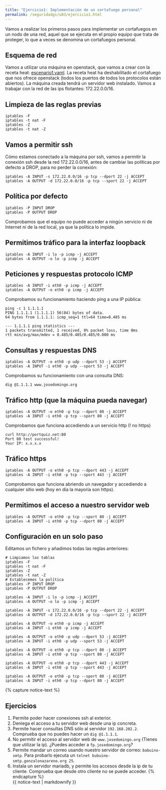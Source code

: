 ```yaml
---
title: "Ejercicio1: Implementación de un cortafuego personal"
permalink: /seguridadgs/u03/ejercicio1.html
---
```


Vamos a realizar los primeros pasos para implementar un cortafuegos en un nodo de una red, aquel que se ejecuta en el propio equipo que trata de proteger, lo que a veces se denomina un cortafuegos personal.

## Esquema de red

Vamos a utilizar una máquina en openstack, que vamos a crear con la receta heat: [escenario1.yaml](escenario1.yaml). La receta heat ha deshabilitado el cortafuego que nos ofrece openstack (todos los puertos de todos los protocolos están abiertos). La máquina creada tendrá un servidor web instalado. Vamos a trabajar con la red de las ips flotantes: 172.22.0.0/16.

## Limpieza de las reglas previas

    iptables -F
    iptables -t nat -F
    iptables -Z
    iptables -t nat -Z

## Vamos a permitir ssh

Cómo estamos conectado a la máquina por ssh, vamos a permitir la conexión ssh desde la red 172.22.0.0/16, antes de cambiar las políticas por defecto a DROP, para no perder la conexión:

    iptables -A INPUT -s 172.22.0.0/16 -p tcp --dport 22 -j ACCEPT
    iptables -A OUTPUT -d 172.22.0.0/16 -p tcp --sport 22 -j ACCEPT

## Política por defecto

    iptables -P INPUT DROP
    iptables -P OUTPUT DROP

Comprobamos que el equipo no puede acceder a ningún servicio ni de Internet ni de la red local, ya que la política lo impide.

## Permitimos tráfico para la interfaz loopback

    iptables -A INPUT -i lo -p icmp -j ACCEPT
    iptables -A OUTPUT -o lo -p icmp -j ACCEPT

## Peticiones y respuestas protocolo ICMP

    iptables -A INPUT -i eth0 -p icmp -j ACCEPT
    iptables -A OUTPUT -o eth0 -p icmp -j ACCEPT
    

Comprobamos su funcionamiento haciendo ping a una IP pública:

    ping -c 1 1.1.1.1
    PING 1.1.1.1 (1.1.1.1) 56(84) bytes of data.
    64 bytes from 1.1.1.1: icmp_seq=1 ttl=64 time=0.485 ms

    --- 1.1.1.1 ping statistics ---
    1 packets transmitted, 1 received, 0% packet loss, time 0ms
    rtt min/avg/max/mdev = 0.485/0.485/0.485/0.000 ms

## Consultas y respuestas DNS

    iptables -A OUTPUT -o eth0 -p udp --dport 53 -j ACCEPT
    iptables -A INPUT -i eth0 -p udp --sport 53 -j ACCEPT

Comprobamos su funcionamiento con una consulta DNS:

    dig @1.1.1.1 www.josedomingo.org

## Tráfico http (que la máquina pueda navegar)

    iptables -A OUTPUT -o eth0 -p tcp --dport 80 -j ACCEPT
    iptables -A INPUT -i eth0 -p tcp --sport 80 -j ACCEPT

Comprobamos que funciona accediendo a un servicio http (! no https)

    curl http://portquiz.net:80
    Port 80 test successful!
    Your IP: x.x.x.x

## Tráfico https

    iptables -A OUTPUT -o eth0 -p tcp --dport 443 -j ACCEPT
    iptables -A INPUT -i eth0 -p tcp --sport 443 -j ACCEPT

Comprobamos que funciona abriendo un navegador y accediendo a cualquier sitio web (hoy en día la mayoría son https). 

## Permitimos el acceso a nuestro servidor web

    iptables -A OUTPUT -o eth0 -p tcp --sport 80 -j ACCEPT
    iptables -A INPUT -i eth0 -p tcp --dport 80 -j ACCEPT



## Configuración en un solo paso

Editamos un fichero y añadimos todas las reglas anteriores:

    # Limpiamos las tablas
    iptables -F
    iptables -t nat -F
    iptables -Z
    iptables -t nat -Z
    # Establecemos la política
    iptables -P INPUT DROP
    iptables -P OUTPUT DROP

    iptables -A INPUT -i lo -p icmp -j ACCEPT
    iptables -A OUTPUT -o lo -p icmp -j ACCEPT

    iptables -A INPUT -s 172.22.0.0/16 -p tcp --dport 22 -j ACCEPT
    iptables -A OUTPUT -d 172.22.0.0/16 -p tcp --sport 22 -j ACCEPT

    iptables -A OUTPUT -o eth0 -p icmp -j ACCEPT
    iptables -A INPUT -i eth0 -p icmp -j ACCEPT

    iptables -A OUTPUT -o eth0 -p udp --dport 53 -j ACCEPT
    iptables -A INPUT -i eth0 -p udp --sport 53 -j ACCEPT

    iptables -A OUTPUT -o eth0 -p tcp --dport 80 -j ACCEPT
    iptables -A INPUT -i eth0 -p tcp --sport 80 -j ACCEPT

    iptables -A OUTPUT -o eth0 -p tcp --dport 443 -j ACCEPT
    iptables -A INPUT -i eth0 -p tcp --sport 443 -j ACCEPT

    iptables -A OUTPUT -o eth0 -p tcp --sport 80 -j ACCEPT
    iptables -A INPUT -i eth0 -p tcp --dport 80 -j ACCEPT

{% capture notice-text %}
## Ejercicios

1. Permite poder hacer conexiones ssh al exterior.
2. Deniega el acceso a tu servidor web desde una ip concreta.
3. Permite hacer consultas DNS sólo al servidor `192.168.202.2`. Comprueba que no puedes hacer un `dig @1.1.1.1`.
4. No permitir el acceso al servidor web de `www.josedomingo.org` (Tienes que utilizar la ip). ¿Puedes acceder a `fp.josedomingo.org`?
5. Permite mandar un correo usando nuestro servidor de correo: `babuino-smtp`. Para probarlo ejecuta un `telnet bubuino-smtp.gonzalonazareno.org 25`.
6. Instala un servidor mariadb, y permite los accesos desde la ip de tu cliente. Comprueba que desde otro cliente no se puede acceder.
{% endcapture %}<div class="notice--info">{{ notice-text | markdownify }}</div>